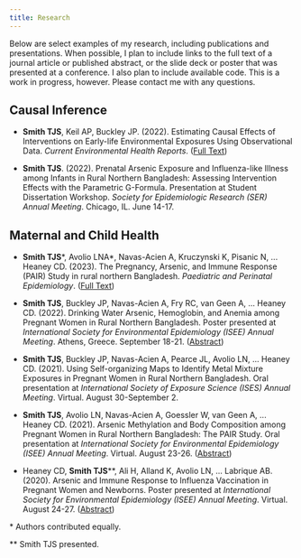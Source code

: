 ```yaml
---
title: Research
---
```

Below are select examples of my research, including publications and presentations. When possible, I plan to include links to the full text of a journal article or published abstract, or the slide deck or poster that was presented at a conference. I also plan to include available code. This is a work in progress, however. Please contact me with any questions.

## Causal Inference

* **Smith TJS**, Keil AP, Buckley JP. (2022). Estimating Causal Effects of Interventions on Early-life Environmental Exposures Using Observational Data. *Current Environmental Health Reports*. ([Full Text](https://www.tylerjssmith.com/uploads/Smith_et_al_2022_EstimatingCausalEffects.pdf))

* **Smith TJS**. (2022). Prenatal Arsenic Exposure and Influenza-like Illness among Infants in Rural Northern Bangladesh: Assessing Intervention Effects with the Parametric G-Formula. Presentation at Student Dissertation Workshop. *Society for Epidemiologic Research (SER) Annual Meeting*. Chicago, IL. June 14-17.

## Maternal and Child Health

* **Smith TJS**\*, Avolio LNA\*, Navas-Acien A, Kruczynski K, Pisanic N, ... Heaney CD. (2023). The Pregnancy, Arsenic, and Immune Response (PAIR) Study in rural northern Bangladesh. *Paediatric and Perinatal Epidemiology*. ([Full Text](https://doi.org/10.1111/ppe.12949))

* **Smith TJS**, Buckley JP, Navas-Acien A, Fry RC, van Geen A, ... Heaney CD. (2022). Drinking Water Arsenic, Hemoglobin, and Anemia among Pregnant Women in Rural Northern Bangladesh. Poster presented at *International Society for Environmental Epidemiology (ISEE) Annual Meeting*. Athens, Greece. September 18-21. ([Abstract](https://doi.org/10.1289/isee.2022.P-1210))

* **Smith TJS**, Buckley JP, Navas-Acien A, Pearce JL, Avolio LN, ... Heaney CD. (2021). Using Self-organizing Maps to Identify Metal Mixture Exposures in Pregnant Women in Rural Northern Bangladesh. Oral presentation at *International Society of Exposure Science (ISES) Annual Meeting*. Virtual. August 30-September 2.

* **Smith TJS**, Avolio LN, Navas-Acien A, Goessler W, van Geen A, ... Heaney CD. (2021). Arsenic Methylation and Body Composition among Pregnant Women in Rural Northern Bangladesh: The PAIR Study. Oral presentation at *International Society for Environmental Epidemiology (ISEE) Annual Meeting*. Virtual. August 23-26. ([Abstract](https://doi.org/10.1289/isee.2021.O-LT-043))

* Heaney CD, **Smith TJS**\*\*, Ali H, Alland K, Avolio LN, ... Labrique AB. (2020). Arsenic and Immune Response to Influenza Vaccination in Pregnant Women and Newborns. Poster presented at *International Society for Environmental Epidemiology (ISEE) Annual Meeting*. Virtual. August 24-27. ([Abstract](https://doi.org/10.1289/isee.2020.virtual.P-0537))

\* Authors contributed equally.

\** Smith TJS presented.

